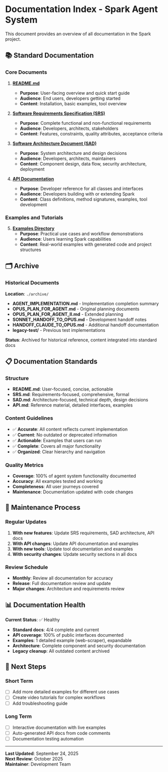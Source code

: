 # Documentation Index - Spark Agent System

This document provides an overview of all documentation in the Spark project.

## 📚 Standard Documentation

### Core Documents

1. **[README.md](../README.md)**
   - **Purpose**: User-facing overview and quick start guide
   - **Audience**: End users, developers getting started
   - **Content**: Installation, basic examples, tool overview

2. **[Software Requirements Specification (SRS)](./SRS.md)**
   - **Purpose**: Complete functional and non-functional requirements
   - **Audience**: Developers, architects, stakeholders
   - **Content**: Features, constraints, quality attributes, acceptance criteria

3. **[Software Architecture Document (SAD)](./SAD.md)**
   - **Purpose**: System architecture and design decisions  
   - **Audience**: Developers, architects, maintainers
   - **Content**: Component design, data flow, security architecture, deployment

4. **[API Documentation](./API.md)**
   - **Purpose**: Developer reference for all classes and interfaces
   - **Audience**: Developers building with or extending Spark
   - **Content**: Class definitions, method signatures, examples, tool development

### Examples and Tutorials

5. **[Examples Directory](../examples/)**
   - **Purpose**: Practical use cases and workflow demonstrations
   - **Audience**: Users learning Spark capabilities
   - **Content**: Real-world examples with generated code and project structures

## 🗂️ Archive

### Historical Documents

**Location**: `./archive/`

- **AGENT_IMPLEMENTATION.md** - Implementation completion summary
- **OPUS_PLAN_FOR_AGENT.md** - Original planning documents  
- **OPUS_PLAN_FOR_AGENT_II.md** - Extended planning
- **SONNET_HANDOFF_TO_OPUS.md** - Development handoff notes
- **HANDOFF_CLAUDE_TO_OPUS.md** - Additional handoff documentation
- **legacy-test/** - Previous test implementations

**Status**: Archived for historical reference, content integrated into standard docs

## 📋 Documentation Standards

### Structure
- **README.md**: User-focused, concise, actionable
- **SRS.md**: Requirements-focused, comprehensive, formal
- **SAD.md**: Architecture-focused, technical depth, design decisions
- **API.md**: Reference material, detailed interfaces, examples

### Content Guidelines
- ✅ **Accurate**: All content reflects current implementation
- ✅ **Current**: No outdated or deprecated information
- ✅ **Actionable**: Examples that users can run
- ✅ **Complete**: Covers all major functionality
- ✅ **Organized**: Clear hierarchy and navigation

### Quality Metrics
- **Coverage**: 100% of agent system functionality documented
- **Accuracy**: All examples tested and working
- **Completeness**: All user journeys covered
- **Maintenance**: Documentation updated with code changes

## 🔄 Maintenance Process

### Regular Updates
1. **With new features**: Update SRS requirements, SAD architecture, API docs
2. **With API changes**: Update API documentation and examples
3. **With new tools**: Update tool documentation and examples
4. **With security changes**: Update security sections in all docs

### Review Schedule
- **Monthly**: Review all documentation for accuracy
- **Release**: Full documentation review and update
- **Major changes**: Architecture and requirements review

## 📊 Documentation Health

**Current Status**: ✅ Healthy

- **Standard docs**: 4/4 complete and current
- **API coverage**: 100% of public interfaces documented  
- **Examples**: 1 detailed example (web-scraper), expandable
- **Architecture**: Complete component and security documentation
- **Legacy cleanup**: All outdated content archived

## 🎯 Next Steps

### Short Term
- [ ] Add more detailed examples for different use cases
- [ ] Create video tutorials for complex workflows
- [ ] Add troubleshooting guide

### Long Term  
- [ ] Interactive documentation with live examples
- [ ] Auto-generated API docs from code comments
- [ ] Documentation testing automation

---

**Last Updated**: September 24, 2025  
**Next Review**: October 2025  
**Maintainer**: Development Team
